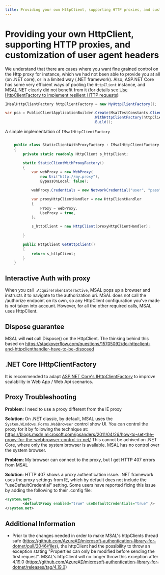 ```yaml
---
title: Providing your own HttpClient, supporting HTTP proxies, and customization of user agent headers
---
```


# Providing your own HttpClient, supporting HTTP proxies, and customization of user agent headers

We understand that there are cases where you want fine grained control on the Http proxy for instance, which we had not been able to provide you at all (on .NET core), or in a limited way (.NET framework). Also, ASP.NET Core has some very efficient ways of pooling the `HttpClient` instance, and MSAL.NET clearly did not benefit from it (for details see [Use HttpClientFactory to implement resilient HTTP requests](/dotnet/standard/microservices-architecture/implement-resilient-applications/use-httpclientfactory-to-implement-resilient-http-requests))

```csharp
IMsalHttpClientFactory httpClientFactory = new MyHttpClientFactory();

var pca = PublicClientApplicationBuilder.Create(MsalTestConstants.ClientId) 
                                        .WithHttpClientFactory(httpClientFactory)
                                        .Build();

```

A simple implementation of `IMsalHttpClientFactory`

```csharp

    public class StaticClientWithProxyFactory : IMsalHttpClientFactory
    {
        private static readonly HttpClient s_httpClient;

        static StaticClientWithProxyFactory()
        {
            var webProxy = new WebProxy(
                new Uri("http://my.proxy"),
                BypassOnLocal: false);

            webProxy.Credentials = new NetworkCredential("user", "pass");

            var proxyHttpClientHandler = new HttpClientHandler
            {
                Proxy = webProxy,
                UseProxy = true,
            };

            s_httpClient = new HttpClient(proxyHttpClientHandler);
           
        }

        public HttpClient GetHttpClient()
        {
            return s_httpClient;
        }
    }

```

## Interactive Auth with proxy

When you call `.AcquireTokenInteractive`, MSAL pops up a browser and instructs it to navigate to the authorization uri. MSAL does not call the /authorize endpoint on its own, so any HttpClient configuration you've made is not taken into account. However, for all the other required calls, MSAL uses HttpClient.

## Dispose guarantee

MSAL will **not** call Dispose() on the HttpClient. The thinking behind this based on https://stackoverflow.com/questions/15705092/do-httpclient-and-httpclienthandler-have-to-be-disposed

## .NET Core IHttpClientFactory

It is recommended to adapt [ASP.NET Core's IHttpClientFactory](/aspnet/core/fundamentals/http-requests?view=aspnetcore-3.0) to improve scalability in Web App / Web Api scenarios.

## Proxy Troubleshooting

**Problem**: I need to use a proxy different from the IE proxy

**Solution**: On .NET classic, by default, MSAL uses the `System.Windows.Forms.WebBrowser` control show UI. You can control the proxy for it by following the technique at:  https://blogs.msdn.microsoft.com/jpsanders/2011/04/26/how-to-set-the-proxy-for-the-webbrowser-control-in-net/
This cannot be achived on .NET Core, where only the system browser is available. MSAL has no control over the system browser.

**Problem**: My browser can connect to the proxy, but I get HTTP 407 errors from MSAL

**Solution**: HTTP 407 shows a proxy authentication issue. .NET framework uses the proxy settings from IE, which by default does not include the "useDefaultCredential" setting. Some users have reported fixing this issue by adding the following to their .config file: 

```xml
<system.net>
        <defaultProxy enabled="true" useDefaultCredentials="true" />  
</system.net>
```

## Additional Information

* Prior to the changes needed in order to make MSAL's httpClients thread safe (https://github.com/AzureAD/microsoft-authentication-library-for-dotnet/pull/2046/files), the httpClient had the possibility to throw an exception stating "Properties can only be modified before sending the first request". MSAL's httpClient will no longer throw this exception after 4.19.0 (https://github.com/AzureAD/microsoft-authentication-library-for-dotnet/releases/tag/4.19.0)